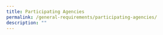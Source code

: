 ```yaml
---
title: Participating Agencies
permalink: /general-requirements/participating-agencies/
description: ""
---
```

